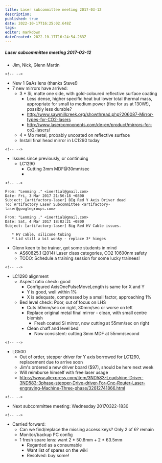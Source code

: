 ```yaml
---
title: Laser subcommittee meeting 2017-03-12
description: 
published: true
date: 2022-10-17T16:25:02.648Z
tags: 
editor: markdown
dateCreated: 2022-10-17T16:24:54.263Z
---
```


##### Laser subcommittee meeting 2017-03-12

-   Jim, Nick, Glenn Martin

```{=html}
<!-- -->
```
-   New 1 GaAs lens (thanks Steve!)
-   7 new mirrors have arrived:
    -   3 \* Si, matte one side, with gold-coloured reflective surface coating
        -   Less dense, higher specific heat but lower total thermal mass, appropriate for small to medium power (fine for us at 130W!), possibly less durable?
        -   <http://www.sawmillcreek.org/showthread.php?206087-Mirror-types-for-CO2-lasers>
        -   <http://www.lasercomponents.com/de-en/product/mirrors-for-co2-lasers/>
    -   4 \* Mo metal, probably uncoated on reflective surface
    -   Install final head mirror in LC1290 today

```{=html}
<!-- -->
```
-   Issues since previously, or continuing
    -   LC1290
        -   Cutting 3mm MDF@30mm/sec
        -   

```{=html}
<!-- -->
```
    From: "Lemming ." <inertial@gmail.com>
    Date: Fri, 3 Mar 2017 21:56:18 +0800
    Subject: [artifactory-laser] BIg Red Y Axis Driver dead
    To: Artifactory Laser Subcommittee <artifactory-laser@googlegroups.com>

    From: "Lemming ." <inertial@gmail.com>
    Date: Sat, 4 Mar 2017 18:02:21 +0800
    Subject: [artifactory-laser] Big Red HV Cable issues.

       * HV cable, silicone tubing
       * Lid still a bit wonky - replace 3* hinges

-   Glenn keen to be trainer, got some students in mind
    -   AS60825.1 (2014) Laser class categories, CO2 10600nm safety
    -   TODO: Schedule a training session for some lucky trainees!

```{=html}
<!-- -->
```
-   LC1290 alignment
    -   Aspect ratio check: good
        -   Configured AxisOnePulseMoveLength is same for X and Y
        -   Y is good, well within 1%
        -   X is adequate, compressed by a small factor, approaching 1%
    -   Bed level check: Poor, out of focus on LHS
        -   Cuts 50mm/sec on right, 30mm/sec or worse on left
        -   Replace original metal final mirror - clean, with small centre blemish
            -   Fresh coated Si mirror, now cutting at 55mm/sec on right
        -   Clean chaff and level bed
            -   Now consistent: cutting 3mm MDF at 55mm/second

```{=html}
<!-- -->
```
-   LG500
    -   Out of order, stepper driver for Y axis borrowed for LC1290, replacement due to arrive soon
    -   Jim's ordered a new driver board (\$97), should be here next week
    -   Will reimburse himself with free laser usage
    -   <https://www.aliexpress.com/item/3ND583-Leadshine-Driver-3ND583-3phase-stepper-Drive-driver-For-Cnc-Router-Laser-engraving-Machine-Three-phase/32612741866.html>

```{=html}
<!-- -->
```
-   Next subcommittee meeting: Wednesday 20170322-1830

```{=html}
<!-- -->
```
-   Carried forward:
    -   Can we find/replace the missing access keys? Only 2 of 6? remain
    -   Monitor/backup PC config
    -   1 fresh spare lens: want 2 \* 50.8mm + 2 \* 63.5mm
        -   Regarded as a consumable
        -   Want list of spares on the wiki
        -   Resolved: buy some!
